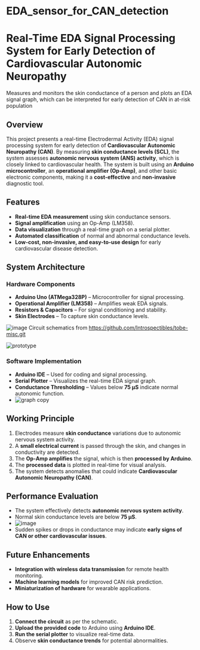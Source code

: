 # EDA_sensor_for_CAN_detection
# Real-Time EDA Signal Processing System for Early Detection of Cardiovascular Autonomic Neuropathy
 Measures and monitors the skin conductance of a person and plots an EDA signal graph, which can be interpreted for early detection of CAN in at-risk population

## Overview  
This project presents a real-time Electrodermal Activity (EDA) signal processing system for early detection of **Cardiovascular Autonomic Neuropathy (CAN)**. By measuring **skin conductance levels (SCL)**, the system assesses **autonomic nervous system (ANS) activity**, which is closely linked to cardiovascular health. The system is built using an **Arduino microcontroller**, an **operational amplifier (Op-Amp)**, and other basic electronic components, making it a **cost-effective** and **non-invasive** diagnostic tool.

## Features  
- **Real-time EDA measurement** using skin conductance sensors.  
- **Signal amplification** using an Op-Amp (LM358).  
- **Data visualization** through a real-time graph on a serial plotter.  
- **Automated classification** of normal and abnormal conductance levels.  
- **Low-cost, non-invasive, and easy-to-use design** for early cardiovascular disease detection.  

## System Architecture  
### Hardware Components  
- **Arduino Uno (ATMega328P)** – Microcontroller for signal processing.  
- **Operational Amplifier (LM358)** – Amplifies weak EDA signals.  
- **Resistors & Capacitors** – For signal conditioning and stability.  
- **Skin Electrodes** – To capture skin conductance levels.

![image](https://github.com/user-attachments/assets/56f03eaa-405b-4bbe-a32d-703bf7c44c0b)
Circuit schematics from https://github.com/Introspectibles/tobe-misc.git

![prototype](https://github.com/user-attachments/assets/6b727e87-1623-4a6b-8041-40c8afbc63f5)

### Software Implementation  
- **Arduino IDE** – Used for coding and signal processing.  
- **Serial Plotter** – Visualizes the real-time EDA signal graph.  
- **Conductance Thresholding** – Values below **75 µS** indicate normal autonomic function.
- ![graph copy](https://github.com/user-attachments/assets/7fb55678-765c-461a-a85a-9c577eb2a4ef)


## Working Principle  
1. Electrodes measure **skin conductance** variations due to autonomic nervous system activity.  
2. A **small electrical current** is passed through the skin, and changes in conductivity are detected.  
3. The **Op-Amp amplifies** the signal, which is then **processed by Arduino**.  
4. The **processed data** is plotted in real-time for visual analysis.  
5. The system detects anomalies that could indicate **Cardiovascular Autonomic Neuropathy (CAN)**.  

## Performance Evaluation  
- The system effectively detects **autonomic nervous system activity**.  
- Normal skin conductance levels are below **75 µS**.
- ![image](https://github.com/user-attachments/assets/1ee0fc60-5ab7-4f6e-8c1d-5d29b69abd65)
 - Sudden spikes or drops in conductance may indicate **early signs of CAN or other cardiovascular issues**.  

## Future Enhancements  
- **Integration with wireless data transmission** for remote health monitoring.  
- **Machine learning models** for improved CAN risk prediction.  
- **Miniaturization of hardware** for wearable applications.  

## How to Use  
1. **Connect the circuit** as per the schematic.  
2. **Upload the provided code** to Arduino using **Arduino IDE**.  
3. **Run the serial plotter** to visualize real-time data.  
4. Observe **skin conductance trends** for potential abnormalities.  

